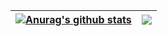 | <a href="https://github.com/anuraghazra/github-readme-stats"><img align="center" src="https://github-readme-stats.vercel.app/api?username=strawnico&show_icons=tokyonight&include_all_commits=true&theme=tokyonight&hide_border=true" alt="Anurag's github stats" /></a> | <a href="https://github.com/anuraghazra/github-readme-stats"><img align="center" src="https://github-readme-stats.vercel.app/api/top-langs/?username=strawnico&layout=compact&theme=tokyonight&hide_border=true" /></a> |
| ------------- | ------------- |
